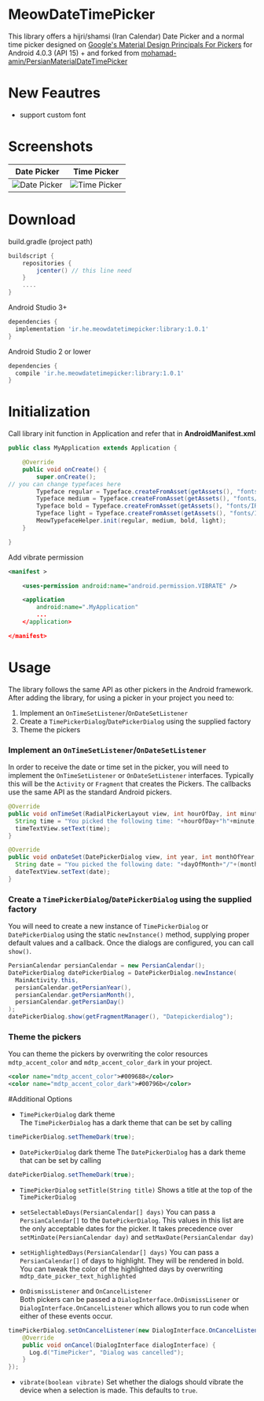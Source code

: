 # MeowDateTimePicker
This library offers a hijri/shamsi (Iran Calendar) Date Picker and a normal time picker designed on [Google's Material Design Principals For Pickers](http://www.google.com/design/spec/components/pickers.html) for Android 4.0.3 (API 15) + and forked from [mohamad-amin/PersianMaterialDateTimePicker](https://github.com/mohamad-amin/PersianMaterialDateTimePicker)

# New Feautres
- support custom font
# Screenshots
Date Picker | Time Picker
---- | ----
![Date Picker](https://github.com/shetmobile/MeowDateTimePicker/raw/master/resources/date.png) | ![Time Picker](https://github.com/shetmobile/MeowDateTimePicker/raw/master/resources/time.png)
# Download
build.gradle (project path)
```groovy
buildscript {
    repositories {
        jcenter() // this line need
    }
    ....
}
```
Android Studio 3+
```groovy
dependencies {
  implementation 'ir.he.meowdatetimepicker:library:1.0.1'
}
```
Android Studio 2 or lower
```groovy
dependencies {
  compile 'ir.he.meowdatetimepicker:library:1.0.1'
}
```
# Initialization
Call library init function in Application and refer that in **AndroidManifest.xml**
```java
public class MyApplication extends Application {

    @Override
    public void onCreate() {
        super.onCreate();
// you can change typefaces here
        Typeface regular = Typeface.createFromAsset(getAssets(), "fonts/IRANSansMobile.ttf");
        Typeface medium = Typeface.createFromAsset(getAssets(), "fonts/IRANSansMobile_Medium.ttf");
        Typeface bold = Typeface.createFromAsset(getAssets(), "fonts/IRANSansMobile_Bold.ttf");
        Typeface light = Typeface.createFromAsset(getAssets(), "fonts/IRANSansMobile_Light.ttf");
        MeowTypefaceHelper.init(regular, medium, bold, light);
    }

}
```
Add vibrate permission
```xml
<manifest >

    <uses-permission android:name="android.permission.VIBRATE" />

    <application
        android:name=".MyApplication"
        ...
    </application>

</manifest>
```
# Usage
The library follows the same API as other pickers in the Android framework.
After adding the library, for using a picker in your project you need to:

1. Implement an `OnTimeSetListener`/`OnDateSetListener`
2. Create a `TimePickerDialog`/`DatePickerDialog` using the supplied factory
3. Theme the pickers

### Implement an `OnTimeSetListener`/`OnDateSetListener`
In order to receive the date or time set in the picker, you will need to implement the `OnTimeSetListener` or
`OnDateSetListener` interfaces. Typically this will be the `Activity` or `Fragment` that creates the Pickers. The callbacks use the same API as the standard Android pickers.
```java
@Override
public void onTimeSet(RadialPickerLayout view, int hourOfDay, int minute) {
  String time = "You picked the following time: "+hourOfDay+"h"+minute;
  timeTextView.setText(time);
}

@Override
public void onDateSet(DatePickerDialog view, int year, int monthOfYear, int dayOfMonth) {
  String date = "You picked the following date: "+dayOfMonth+"/"+(monthOfYear+1)+"/"+year;
  dateTextView.setText(date);
}
```

### Create a `TimePickerDialog`/`DatePickerDialog` using the supplied factory
You will need to create a new instance of `TimePickerDialog` or `DatePickerDialog` using the static `newInstance()` method, supplying proper default values and a callback. Once the dialogs are configured, you can call `show()`.
```java
PersianCalendar persianCalendar = new PersianCalendar();
DatePickerDialog datePickerDialog = DatePickerDialog.newInstance(
  MainActivity.this,
  persianCalendar.getPersianYear(),
  persianCalendar.getPersianMonth(),
  persianCalendar.getPersianDay()
);
datePickerDialog.show(getFragmentManager(), "Datepickerdialog");
```

### Theme the pickers
You can theme the pickers by overwriting the color resources `mdtp_accent_color` and `mdtp_accent_color_dark` in your project.
```xml
<color name="mdtp_accent_color">#009688</color>
<color name="mdtp_accent_color_dark">#00796b</color>
```

#Additional Options
* `TimePickerDialog` dark theme  
The `TimePickerDialog` has a dark theme that can be set by calling
```java
timePickerDialog.setThemeDark(true);
```

* `DatePickerDialog` dark theme
The `DatePickerDialog` has a dark theme that can be set by calling
```java
datePickerDialog.setThemeDark(true);
```

* `TimePickerDialog` `setTitle(String title)`
Shows a title at the top of the `TimePickerDialog`

* `setSelectableDays(PersianCalendar[] days)`
You can pass a `PersianCalendar[]` to the `DatePickerDialog`. This values in this list are the only acceptable dates for the picker. It takes precedence over `setMinDate(PersianCalendar day)` and `setMaxDate(PersianCalendar day)`

* `setHighlightedDays(PersianCalendar[] days)`
You can pass a `PersianCalendar[]` of days to highlight. They will be rendered in bold. You can tweak the color of the highlighted days by overwriting `mdtp_date_picker_text_highlighted`

* `OnDismissListener` and `OnCancelListener`  
Both pickers can be passed a `DialogInterface.OnDismissLisener` or `DialogInterface.OnCancelListener` which allows you to run code when either of these events occur.
```java
timePickerDialog.setOnCancelListener(new DialogInterface.OnCancelListener() {
    @Override
    public void onCancel(DialogInterface dialogInterface) {
      Log.d("TimePicker", "Dialog was cancelled");
    }
});
```

* `vibrate(boolean vibrate)`
Set whether the dialogs should vibrate the device when a selection is made. This defaults to `true`.